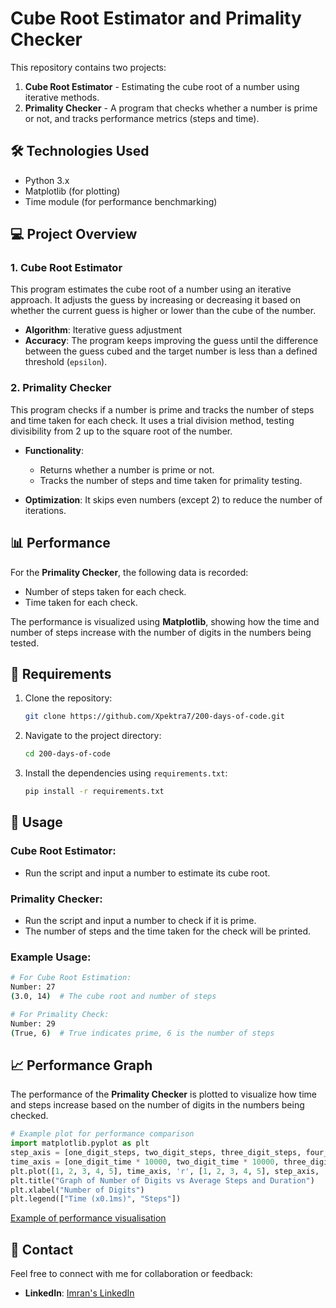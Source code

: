 # Cube Root Estimator and Primality Checker

This repository contains two projects:  
1. **Cube Root Estimator** - Estimating the cube root of a number using iterative methods.  
2. **Primality Checker** - A program that checks whether a number is prime or not, and tracks performance metrics (steps and time).

## 🛠 Technologies Used

- Python 3.x
- Matplotlib (for plotting)
- Time module (for performance benchmarking)

## 💻 Project Overview

### 1. Cube Root Estimator

This program estimates the cube root of a number using an iterative approach. It adjusts the guess by increasing or decreasing it based on whether the current guess is higher or lower than the cube of the number.

- **Algorithm**: Iterative guess adjustment
- **Accuracy**: The program keeps improving the guess until the difference between the guess cubed and the target number is less than a defined threshold (`epsilon`).

### 2. Primality Checker

This program checks if a number is prime and tracks the number of steps and time taken for each check. It uses a trial division method, testing divisibility from 2 up to the square root of the number.

- **Functionality**: 
  - Returns whether a number is prime or not.
  - Tracks the number of steps and time taken for primality testing.
  
- **Optimization**: It skips even numbers (except 2) to reduce the number of iterations.

## 📊 Performance

For the **Primality Checker**, the following data is recorded:
- Number of steps taken for each check.
- Time taken for each check.

The performance is visualized using **Matplotlib**, showing how the time and number of steps increase with the number of digits in the numbers being tested.

## 🔧 Requirements

1. Clone the repository:
   ```bash
   git clone https://github.com/Xpektra7/200-days-of-code.git
   ```

2. Navigate to the project directory:
   ```bash
   cd 200-days-of-code
   ```

3. Install the dependencies using `requirements.txt`:
   ```bash
   pip install -r requirements.txt
   ```

## 📜 Usage

### Cube Root Estimator:
- Run the script and input a number to estimate its cube root.
  
### Primality Checker:
- Run the script and input a number to check if it is prime.
- The number of steps and the time taken for the check will be printed.

### Example Usage:
```bash
# For Cube Root Estimation:
Number: 27
(3.0, 14)  # The cube root and number of steps

# For Primality Check:
Number: 29
(True, 6)  # True indicates prime, 6 is the number of steps
```

## 📈 Performance Graph

The performance of the **Primality Checker** is plotted to visualize how time and steps increase based on the number of digits in the numbers being checked.

```python
# Example plot for performance comparison
import matplotlib.pyplot as plt
step_axis = [one_digit_steps, two_digit_steps, three_digit_steps, four_digit_steps, five_digit_steps]
time_axis = [one_digit_time * 10000, two_digit_time * 10000, three_digit_time * 10000, four_digit_time * 10000, five_digit_time * 10000]
plt.plot([1, 2, 3, 4, 5], time_axis, 'r', [1, 2, 3, 4, 5], step_axis, 'blue')
plt.title("Graph of Number of Digits vs Average Steps and Duration")
plt.xlabel("Number of Digits")
plt.legend(["Time (x0.1ms)", "Steps"])
```
[Example of performance visualisation](https://github.com/Xpektra7/200-days-of-code/blob/38f63647c6ba46e9a67275cdf8c073361045b11c/200%20days%20of%20code/Day%205%20and%206/primality_graph.png)

## 📱 Contact

Feel free to connect with me for collaboration or feedback:
- **LinkedIn**: [Imran's LinkedIn](https://www.linkedin.com/in/ogungbayi-imran-9a4ba9291)
